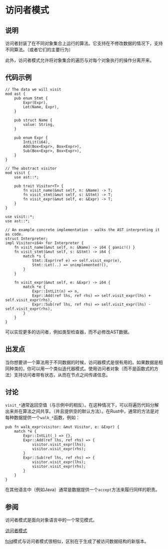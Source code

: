 # 访问者模式

## 说明

访问者封装了在不同对象集合上运行的算法。它支持在不修改数据的情况下，支持不同算法。（或者它们的主要行为）

此外，访问者模式允许将对象集合的遍历与对每个对象执行的操作分离开来。

## 代码示例

```rust,ignore
// The data we will visit
mod ast {
    pub enum Stmt {
        Expr(Expr),
        Let(Name, Expr),
    }

    pub struct Name {
        value: String,
    }

    pub enum Expr {
        IntLit(i64),
        Add(Box<Expr>, Box<Expr>),
        Sub(Box<Expr>, Box<Expr>),
    }
}

// The abstract visitor
mod visit {
    use ast::*;

    pub trait Visitor<T> {
        fn visit_name(&mut self, n: &Name) -> T;
        fn visit_stmt(&mut self, s: &Stmt) -> T;
        fn visit_expr(&mut self, e: &Expr) -> T;
    }
}

use visit::*;
use ast::*;

// An example concrete implementation - walks the AST interpreting it as code.
struct Interpreter;
impl Visitor<i64> for Interpreter {
    fn visit_name(&mut self, n: &Name) -> i64 { panic!() }
    fn visit_stmt(&mut self, s: &Stmt) -> i64 {
        match *s {
            Stmt::Expr(ref e) => self.visit_expr(e),
            Stmt::Let(..) => unimplemented!(),
        }
    }

    fn visit_expr(&mut self, e: &Expr) -> i64 {
        match *e {
            Expr::IntLit(n) => n,
            Expr::Add(ref lhs, ref rhs) => self.visit_expr(lhs) + self.visit_expr(rhs),
            Expr::Sub(ref lhs, ref rhs) => self.visit_expr(lhs) - self.visit_expr(rhs),
        }
    }
}
```

可以实现更多的访问者，例如类型检查器，而不必修改AST数据。

## 出发点

当你想要讲一个算法用于不同数据的时候，访问器模式是很有用的。如果数据是相同种类的，你可以用一个类似迭代器模式。使用访问者对象（而不是函数式的方法）支持访问者带有状态，从而在节点之间传递信息。

## 讨论

`visit_*`通常返回空值（与示例中的相反）。在这种情况下，可以将遍历代码分解出来并在算法之间共享。（并且提供空的默认方法）。在Rust中，通常的方法是对每种数据提供一个`walk_*`函数，例如：

```rust,ignore
pub fn walk_expr(visitor: &mut Visitor, e: &Expr) {
    match *e {
        Expr::IntLit(_) => {},
        Expr::Add(ref lhs, ref rhs) => {
            visitor.visit_expr(lhs);
            visitor.visit_expr(rhs);
        }
        Expr::Sub(ref lhs, ref rhs) => {
            visitor.visit_expr(lhs);
            visitor.visit_expr(rhs);
        }
    }
}
```

在其他语言中（例如Java）通常是数据提供一个`accept`方法来履行同样的职责。

## 参阅

访问者模式是面向对象语言中的一个常见模式。

[访问者模式](https://en.wikipedia.org/wiki/Visitor_pattern)

[fold](../creational/fold.md)模式与访问者模式很相似，区别在于生成了被访问数据结构的新版本。
